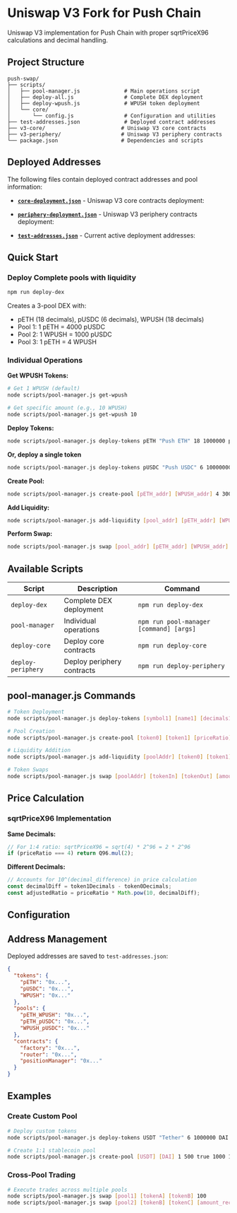 # Uniswap V3 Fork for Push Chain

Uniswap V3 implementation for Push Chain with proper sqrtPriceX96 calculations and decimal handling.

## Project Structure

```
push-swap/
├── scripts/
│   ├── pool-manager.js              # Main operations script
│   ├── deploy-all.js                # Complete DEX deployment
│   ├── deploy-wpush.js              # WPUSH token deployment
│   └── core/
│       └── config.js                # Configuration and utilities
├── test-addresses.json              # Deployed contract addresses
├── v3-core/                        # Uniswap V3 core contracts
├── v3-periphery/                   # Uniswap V3 periphery contracts  
└── package.json                    # Dependencies and scripts
```

## Deployed Addresses

The following files contain deployed contract addresses and pool information:

- **[`core-deployment.json`](./core-deployment.json)** - Uniswap V3 core contracts deployment:

- **[`periphery-deployment.json`](./periphery-deployment.json)** - Uniswap V3 periphery contracts deployment:

- **[`test-addresses.json`](./test-addresses.json)** - Current active deployment addresses:


## Quick Start

### Deploy Complete pools with liquidity
```bash
npm run deploy-dex
```

Creates a 3-pool DEX with:
- pETH (18 decimals), pUSDC (6 decimals), WPUSH (18 decimals)
- Pool 1: 1 pETH = 4000 pUSDC
- Pool 2: 1 WPUSH = 1000 pUSDC  
- Pool 3: 1 pETH = 4 WPUSH

### Individual Operations

**Get WPUSH Tokens:**
```bash
# Get 1 WPUSH (default)
node scripts/pool-manager.js get-wpush

# Get specific amount (e.g., 10 WPUSH)
node scripts/pool-manager.js get-wpush 10
```

**Deploy Tokens:**
```bash
node scripts/pool-manager.js deploy-tokens pETH "Push ETH" 18 1000000 pUSDC "Push USDC" 6 10000000
```

**Or, deploy a single token**
```bash
node scripts/pool-manager.js deploy-tokens pUSDC "Push USDC" 6 10000000
```

**Create Pool:**
```bash
node scripts/pool-manager.js create-pool [pETH_addr] [WPUSH_addr] 4 3000 true 1 4
```

**Add Liquidity:**
```bash
node scripts/pool-manager.js add-liquidity [pool_addr] [pETH_addr] [WPUSH_addr] 1 4  
```

**Perform Swap:**
```bash
node scripts/pool-manager.js swap [pool_addr] [pETH_addr] [WPUSH_addr] 1
```

## Available Scripts

| Script | Description | Command |
|--------|-------------|---------|
| `deploy-dex` | Complete DEX deployment | `npm run deploy-dex` |
| `pool-manager` | Individual operations | `npm run pool-manager [command] [args]` |
| `deploy-core` | Deploy core contracts | `npm run deploy-core` |
| `deploy-periphery` | Deploy periphery contracts | `npm run deploy-periphery` |

## pool-manager.js Commands

```bash
# Token Deployment
node scripts/pool-manager.js deploy-tokens [symbol1] [name1] [decimals1] [supply1] [symbol2] [name2] [decimals2] [supply2]

# Pool Creation  
node scripts/pool-manager.js create-pool [token0] [token1] [priceRatio] [fee] [addLiquidity] [amount0] [amount1]

# Liquidity Addition
node scripts/pool-manager.js add-liquidity [poolAddr] [token0] [token1] [amount0] [amount1]

# Token Swaps
node scripts/pool-manager.js swap [poolAddr] [tokenIn] [tokenOut] [amountIn]
```

## Price Calculation

### sqrtPriceX96 Implementation

**Same Decimals:**
```javascript
// For 1:4 ratio: sqrtPriceX96 = sqrt(4) * 2^96 = 2 * 2^96
if (priceRatio === 4) return Q96.mul(2);
```

**Different Decimals:**
```javascript
// Accounts for 10^(decimal_difference) in price calculation
const decimalDiff = token1Decimals - token0Decimals;
const adjustedRatio = priceRatio * Math.pow(10, decimalDiff);
```

## Configuration

## Address Management

Deployed addresses are saved to `test-addresses.json`:

```json
{
  "tokens": {
    "pETH": "0x...",
    "pUSDC": "0x...", 
    "WPUSH": "0x..."
  },
  "pools": {
    "pETH_WPUSH": "0x...",
    "pETH_pUSDC": "0x...",
    "WPUSH_pUSDC": "0x..."
  },
  "contracts": {
    "factory": "0x...",
    "router": "0x...",
    "positionManager": "0x..."
  }
}
```

## Examples

### Create Custom Pool
```bash
# Deploy custom tokens
node scripts/pool-manager.js deploy-tokens USDT "Tether" 6 1000000 DAI "Dai" 18 1000000

# Create 1:1 stablecoin pool  
node scripts/pool-manager.js create-pool [USDT] [DAI] 1 500 true 1000 1000
```

### Cross-Pool Trading
```bash
# Execute trades across multiple pools
node scripts/pool-manager.js swap [pool1] [tokenA] [tokenB] 100
node scripts/pool-manager.js swap [pool2] [tokenB] [tokenC] [amount_received]
``` 